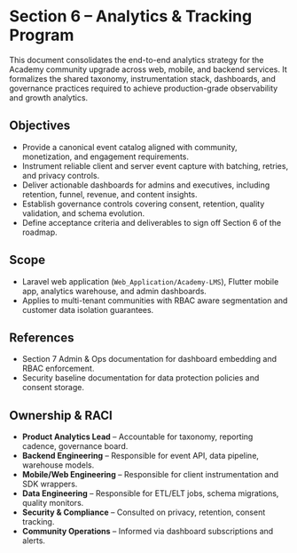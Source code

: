 # Section 6 – Analytics & Tracking Program

This document consolidates the end-to-end analytics strategy for the Academy community upgrade across web, mobile, and backend services. It formalizes the shared taxonomy, instrumentation stack, dashboards, and governance practices required to achieve production-grade observability and growth analytics.

## Objectives
- Provide a canonical event catalog aligned with community, monetization, and engagement requirements.
- Instrument reliable client and server event capture with batching, retries, and privacy controls.
- Deliver actionable dashboards for admins and executives, including retention, funnel, revenue, and content insights.
- Establish governance controls covering consent, retention, quality validation, and schema evolution.
- Define acceptance criteria and deliverables to sign off Section 6 of the roadmap.

## Scope
- Laravel web application (`Web_Application/Academy-LMS`), Flutter mobile app, analytics warehouse, and admin dashboards.
- Applies to multi-tenant communities with RBAC aware segmentation and customer data isolation guarantees.

## References
- Section 7 Admin & Ops documentation for dashboard embedding and RBAC enforcement.
- Security baseline documentation for data protection policies and consent storage.

## Ownership & RACI
- **Product Analytics Lead** – Accountable for taxonomy, reporting cadence, governance board.
- **Backend Engineering** – Responsible for event API, data pipeline, warehouse models.
- **Mobile/Web Engineering** – Responsible for client instrumentation and SDK wrappers.
- **Data Engineering** – Responsible for ETL/ELT jobs, schema migrations, quality monitors.
- **Security & Compliance** – Consulted on privacy, retention, consent tracking.
- **Community Operations** – Informed via dashboard subscriptions and alerts.
